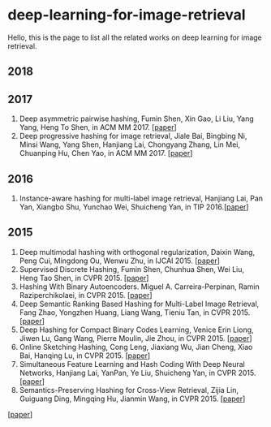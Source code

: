 # deep-learning-for-image-retrieval

Hello, this is the page to list all the related works on deep learning for image retrieval.

## 2018

## 2017
1. Deep asymmetric pairwise hashing, Fumin Shen, Xin Gao, Li Liu, Yang Yang, Heng To Shen, in ACM MM 2017. [[paper](http://cfm.uestc.edu.cn/~fshen/DAPH.pdf)]
2. Deep progressive hashing for image retrieval, Jiale Bai, Bingbing Ni, Minsi Wang, Yang Shen, Hanjiang Lai, Chongyang Zhang, Lin Mei, Chuanping Hu, Chen Yao, in ACM MM 2017. [[paper](https://dl.acm.org/citation.cfm?id=3123280)]

## 2016
1. Instance-aware hashing for multi-label image retrieval, Hanjiang Lai, Pan Yan, Xiangbo Shu, Yunchao Wei, Shuicheng Yan, in TIP 2016.[[paper](https://ieeexplore.ieee.org/document/7438833/)]



## 2015

1. Deep multimodal hashing with orthogonal regularization, Daixin Wang, Peng Cui, Mingdong Ou, Wenwu Zhu, in IJCAI 2015. [[paper](http://www.ijcai.org/Proceedings/15/Papers/324.pdf)]
2. Supervised Discrete Hashing, Fumin Shen, Chunhua Shen, Wei Liu, Heng Tao Shen, in CVPR 2015. [[paper]( https://www.cv-foundation.org/openaccess/content_cvpr_2015/papers/Shen_Supervised_Discrete_Hashing_2015_CVPR_paper.pdf)]
3. Hashing With Binary Autoencoders. Miguel A. Carreira-Perpinan, Ramin Raziperchikolaei, in CVPR 2015. [[paper]( https://www.cv-foundation.org/openaccess/content_cvpr_2015/papers/Carreira-Perpinan_Hashing_With_Binary_2015_CVPR_paper.pdf)]
4. Deep Semantic Ranking Based Hashing for Multi-Label Image Retrieval, Fang Zhao, Yongzhen Huang, Liang Wang, Tieniu Tan, in CVPR 2015. [[paper](https://www.cv-foundation.org/openaccess/content_cvpr_2015/papers/Zhao_Deep_Semantic_Ranking_2015_CVPR_paper.pdf)]
5. Deep Hashing for Compact Binary Codes Learning, Venice Erin Liong, Jiwen Lu, Gang Wang, Pierre Moulin, Jie Zhou, in CVPR 2015. [[paper]( https://www.cv-foundation.org/openaccess/content_cvpr_2015/papers/Liong_Deep_Hashing_for_2015_CVPR_paper.pdf)]
6. Online Sketching Hashing, Cong Leng, Jiaxiang Wu, Jian Cheng, Xiao Bai, Hanqing Lu, in CVPR 2015. [[paper]( https://www.cv-foundation.org/openaccess/content_cvpr_2015/papers/Leng_Online_Sketching_Hashing_2015_CVPR_paper.pdf)]
7. Simultaneous Feature Learning and Hash Coding With Deep Neural Networks, Hanjiang Lai, YanPan, Ye Liu, Shuicheng Yan, in CVPR 2015. [[paper](https://www.cv-foundation.org/openaccess/content_cvpr_2015/papers/Lai_Simultaneous_Feature_Learning_2015_CVPR_paper.pdf)]
8. Semantics-Preserving Hashing for Cross-View Retrieval, Zijia Lin, Guiguang Ding, Mingqing Hu, Jianmin Wang, in CVPR 2015. [[paper](https://www.cv-foundation.org/openaccess/content_cvpr_2015/papers/Lin_Semantics-Preserving_Hashing_for_2015_CVPR_paper.pdf)]





[[paper]()]
